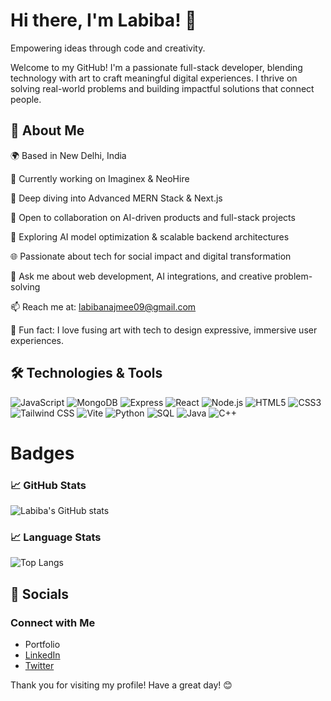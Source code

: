 # Hi there, I'm Labiba! 👋
Empowering ideas through code and creativity.

Welcome to my GitHub! I'm a passionate full-stack developer, blending technology with art to craft meaningful digital experiences. I thrive on solving real-world problems and building impactful solutions that connect people.

## 🚀 About Me

🌍 Based in New Delhi, India

🔭 Currently working on Imaginex & NeoHire

🌱 Deep diving into Advanced MERN Stack & Next.js

🤝 Open to collaboration on AI-driven products and full-stack projects

🧠 Exploring AI model optimization & scalable backend architectures

🌐 Passionate about tech for social impact and digital transformation

💬 Ask me about web development, AI integrations, and creative problem-solving

📫 Reach me at: labibanajmee09@gmail.com

🎨 Fun fact: I love fusing art with tech to design expressive, immersive user experiences.



## 🛠️ Technologies & Tools


![JavaScript](https://img.shields.io/badge/JavaScript-F7DF1E?style=for-the-badge&logo=javascript&logoColor=black)
![MongoDB](https://img.shields.io/badge/MongoDB-47A248?style=for-the-badge&logo=mongodb&logoColor=white)
![Express](https://img.shields.io/badge/Express-000000?style=for-the-badge&logo=express&logoColor=white)
![React](https://img.shields.io/badge/React-20232A?style=for-the-badge&logo=react&logoColor=61DAFB)
![Node.js](https://img.shields.io/badge/Node.js-339933?style=for-the-badge&logo=nodedotjs&logoColor=white)
![HTML5](https://img.shields.io/badge/HTML5-E34F26?style=for-the-badge&logo=html5&logoColor=white)
![CSS3](https://img.shields.io/badge/CSS3-1572B6?style=for-the-badge&logo=css3&logoColor=white)
![Tailwind CSS](https://img.shields.io/badge/Tailwind%20CSS-38B2AC?style=for-the-badge&logo=tailwind-css&logoColor=white)
![Vite](https://img.shields.io/badge/Vite-646CFF?style=for-the-badge&logo=vite&logoColor=white)
![Python](https://img.shields.io/badge/Python-3776AB?style=for-the-badge&logo=python&logoColor=white)
![SQL](https://img.shields.io/badge/SQL-4479A1?style=for-the-badge&logo=sql&logoColor=white)
![Java](https://img.shields.io/badge/Java-007396?style=for-the-badge&logo=java&logoColor=white)
![C++](https://img.shields.io/badge/C++-00599C?style=for-the-badge&logo=c%2B%2B&logoColor=white)

# Badges
### 📈 GitHub Stats

![Labiba's GitHub stats](https://github-readme-stats.vercel.app/api?username=Labiba786&show_icons=true&theme=radical)

### 📈 Language Stats

![Top Langs](https://github-readme-stats.vercel.app/api/top-langs/?username=Labiba786&layout=compact&theme=radical)


## 🔗 Socials 

 ### Connect with Me

- Portfolio
- [LinkedIn](https://www.linkedin.com/in/labiba-najmee-4646a6242/)
- [Twitter](https://x.com/labiba_nX?t=4AD4aivLl1rOsT17q7_6qQ&s=09)

Thank you for visiting my profile! Have a great day! 😊
